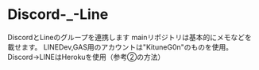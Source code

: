 # Discord-_-Line
DiscordとLineのグループを連携します
mainリポジトリは基本的にメモなどを載せます。
LINEDev,GAS用のアカウントは"KituneG0n"のものを使用。
Discord→LINEはHerokuを使用（参考②の方法）
